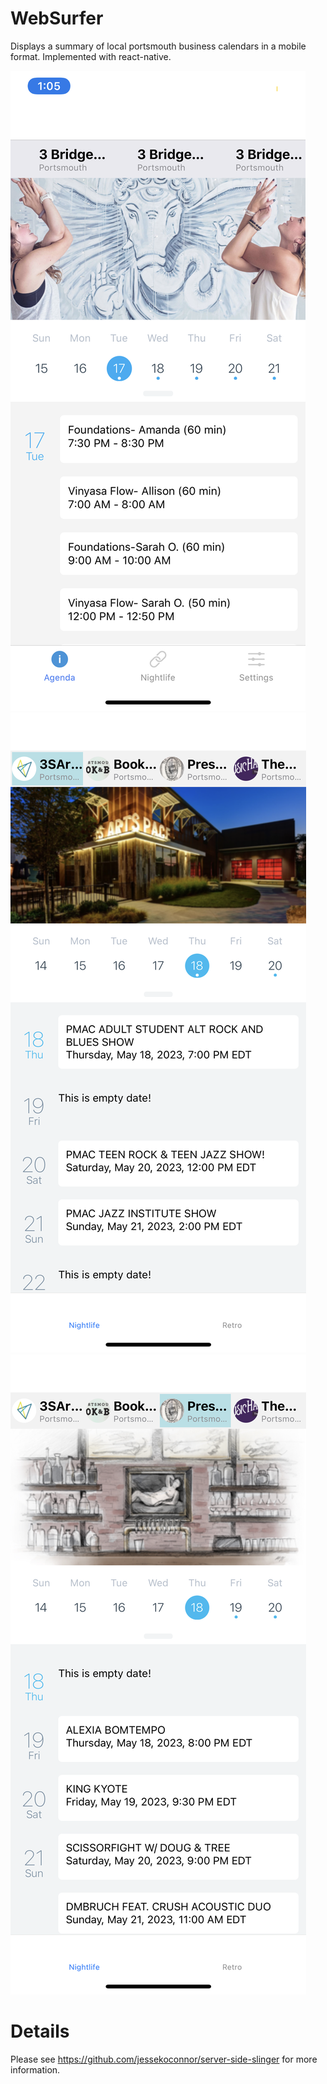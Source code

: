 # WebSurfer
Displays a summary of local portsmouth business calendars in a mobile format. Implemented with react-native. 

![Sample1](assets/images/WebSurfer-snapshot.png)
![Sample2](assets/images/WebSurfer-snapshot-2.png)
![Sample3](assets/images/WebSurfer-snapshot-3.png)


# Details
Please see https://github.com/jessekoconnor/server-side-slinger for more information.

